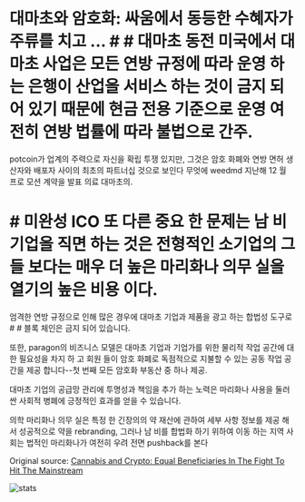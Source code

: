 # 대마초와 암호화: 싸움에서 동등한 수혜자가 주류를 치고 ... # # 대마초 동전 미국에서 대마초 사업은 모든 연방 규정에 따라 운영 하는 은행이 산업을 서비스 하는 것이 금지 되어 있기 때문에 현금 전용 기준으로 운영 여전히 연방 법률에 따라 불법으로 간주.

potcoin가 업계의 주력으로 자신을 확립 투쟁 있지만, 그것은 암호 화폐와 연방 면허 생산자와 배포자 사이의 최초의 파트너십 것으로 보인다 무엇에 weedmd 지난해 12 월 프로 모션 계약을 발표 의료 대마초의.

# # 미완성 ICO 또 다른 중요 한 문제는 남 비 기업을 직면 하는 것은 전형적인 소기업의 그들 보다는 매우 더 높은 마리화나 의무 실을 열기의 높은 비용 이다.

엄격한 연방 규정으로 인해 많은 경우에 대마초 기업과 제품을 광고 하는 합법성 도구로 # # 블록 체인은 금지 되어 있습니다.

또한, paragon의 비즈니스 모델은 대마초 기업과 기업가를 위한 물리적 작업 공간에 대 한 필요성을 차지 하 고 회원 들이 암호 화폐로 독점적으로 지불할 수 있는 공동 작업 공간을 제공 합니다--첫 번째 모든 암호화 부동산 중 하나 제공.

대마초 기업의 공급망 관리에 투명성과 책임을 추가 하는 노력은 마리화나 사용을 둘러싼 사회적 병폐에 긍정적인 효과를 얻을 수 있습니다.

의학 마리화나 의무 실은 특정 한 긴장의의 약 재산에 관하여 세부 사항 정보를 제공 해 서 성공적으로 약을 rebranding, 그러나 남 비를 합법화 하기 위하여 이동 하는 지역 사회는 법적인 마리화나가 여전히 우려 전면 pushback를 본다

Original source: [Cannabis and Crypto: Equal Beneficiaries In The Fight To Hit The Mainstream](https://cointelegraph.com/news/cannabis-and-crypto-equal-beneficiaries-in-the-fight-to-hit-the-mainstream)

![stats](https://c.statcounter.com/11760860/0/a89fa40b/1/ "stats")